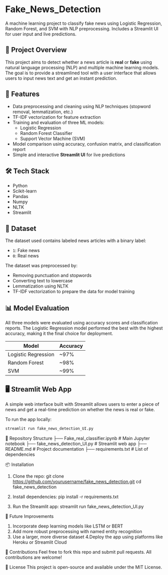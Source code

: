 # Fake_News_Detection  
A machine learning project to classify fake news using Logistic Regression, Random Forest, and SVM with NLP preprocessing. Includes a Streamlit UI for user input and live predictions.

## 📌 Project Overview
This project aims to detect whether a news article is **real** or **fake** using natural language processing (NLP) and multiple machine learning models. The goal is to provide a streamlined tool with a user interface that allows users to input news text and get an instant prediction.

## 🚀 Features
- Data preprocessing and cleaning using NLP techniques (stopword removal, lemmatization, etc.)
- TF-IDF vectorization for feature extraction
- Training and evaluation of three ML models:
  - Logistic Regression
  - Random Forest Classifier
  - Support Vector Machine (SVM)
- Model comparison using accuracy, confusion matrix, and classification report
- Simple and interactive **Streamlit UI** for live predictions

## 🛠️ Tech Stack
- Python
- Scikit-learn
- Pandas
- Numpy
- NLTK
- Streamlit

## 📂 Dataset
The dataset used contains labeled news articles with a binary label:
- `1`: Fake news
- `0`: Real news

The dataset was preprocessed by:
- Removing punctuation and stopwords
- Converting text to lowercase
- Lemmatization using NLTK
- TF-IDF vectorization to prepare the data for model training

## 📊 Model Evaluation
All three models were evaluated using accuracy scores and classification reports. The Logistic Regression model performed the best with the highest accuracy, making it the final choice for deployment.

| Model               | Accuracy |
|--------------------|----------|
| Logistic Regression| ~97%     |
| Random Forest      | ~98%     |
| SVM                | ~99%     |

## 🖥️ Streamlit Web App
A simple web interface built with Streamlit allows users to enter a piece of news and get a real-time prediction on whether the news is real or fake.

To run the app locally:
```bash
streamlit run fake_news_detection_UI.py
```
📁 Repository Structure 
├── Fake_real_classifier.ipynb     # Main Jupyter notebook
├── fake_news_detection_UI.py      # Streamlit web app
├── README.md                      # Project documentation
├── requirements.txt               # List of dependencies

📦 Installation
1. Clone the repo:
git clone https://github.com/yourusername/fake_news_detection.git
cd fake_news_detection

2. Install dependencies:
pip install -r requirements.txt

3. Run the Streamlit app:
streamlit run fake_news_detection_UI.py

📌 Future Improvements
1. Incorporate deep learning models like LSTM or BERT
2. Add more robust preprocessing with named entity recognition
3. Use a larger, more diverse dataset
4.Deploy the app using platforms like Heroku or Streamlit Cloud

🤝 Contributions
Feel free to fork this repo and submit pull requests. All contributions are welcome!

📜 License
This project is open-source and available under the MIT License.
